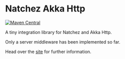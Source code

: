 # Natchez Akka Http

[![Maven Central](https://img.shields.io/maven-central/v/io.github.massimosiani/natchez-akka-http_2.13.svg?label=Maven%20Central)](https://search.maven.org/search?q=g:%22io.github.massimosiani%22%20AND%20a:%22natchez-akka-http_2.13%22)

A tiny integration library for Natchez and Akka Http.

Only a server middleware has been implemented so far.

Head over the [site](http://massimosiani.github.io/natchez-akka-http/) for further information.
